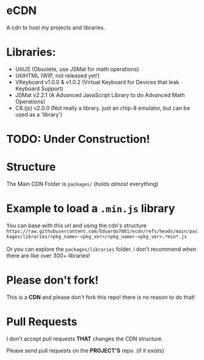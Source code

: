 # eCDN
A cdn to host my projects and libraries.

# Libraries:
- UtilJS (Obsolete, use JSMat for math operations)
- UtilHTML (WIP, not released yet!)
- VKeyboard v1.0.0 & v1.0.2 (Virtual Keyboard for Devices that leak Keyboard Support)
- JSMat v2.2.1 (A Advanced JavaScript Library to do Advanced Math Operations)
- C8.(js) v2.0.0 (Not really a library. just an chip-8 emulator, but can be used as a 'library')

# TODO: Under Construction!

# Structure
The Main CDN Folder is `packages/` (holds *almost* everything)<br>

# Example to load a `.min.js` library
You can base with this url and using the cdn's structure
`https://raw.githubusercontent.com/Eduardo7881/ecdn/refs/heads/main/packages/libraries/<pkg_name>-<pkg_ver>/<pkg_name>-<pkg_ver>.*min*.js`
<br><br>
Or you can explore the `packages/libraries` folder. i don't recommend when there are like over 300+ libraries!

# Please don't fork!
This is a **CDN** and please don't fork this repo! there is no reason to do that!

# Pull Requests
I don't accept pull requests **THAT** changes the CDN structure.


Please send pull requests on the **PROJECT'S** repo. (if it exists)
